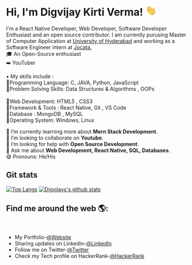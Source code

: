 <h1>Hi, I'm Digvijay Kirti Verma! <img src="https://raw.githubusercontent.com/ABSphreak/ABSphreak/master/gifs/Hi.gif" width="30px" style="max-width:100%;"></h1>

I'm a React Native Developer, Web Developer, Software Developer Enthusiast and an open source contributor. I am currently purusing Master of Computer Application at <a href = "https://uohyd.ac.in/">University of Hyderabad</a> and working as a Software Engineer intern at <a href = "https://jocata.com//">Jocata.</a>
<br>
🎓 An Open-Source enthusiast<br>
➡️ YouTuber

▪️ My skills include :<br>
🔹️Programming Language: C, JAVA, Python, JavaScript <br>
🔹️Problem Solving Skills: Data Structures & Algorithms , OOPs<br>  
🔹️Web Development: HTML5 , CSS3 <br>
🔹️Framework & Tools : React Native, Git , VS Code<br>
🔹️Database : MongoDB , MySQL<br>
🔹️Operating System: Windows, Linux<br>

🌱 I’m currently learning more about <b>Mern Stack Development</b>.<br>
👯 I’m looking to collaborate on <b>Youtube</b>.<br>
🤔 I’m looking for help with <b>Open Source Development</b>.<br>
💬 Ask me about <b>Web Development, React Native, SQL, Databases</b>. <br>
😄 Pronouns: He/His

## Git stats

[![Top Langs](https://github-readme-stats.vercel.app/api/top-langs/?username=mrsassiest)](https://github.com/tarunsinghofficial/github-readme-stats)
[![Digvijays's github stats](https://github-readme-stats.vercel.app/api?username=mrsassiest)](https://github.com/anuraghazra/github-readme-stats)


<h2> Find me around the web 🌎: </h2><br>

- My Portfolio-<a href="http://mrsassiest.com/" target="_blank">@Website</a><br>
- Sharing updates on Linkedin-<a href="https://www.linkedin.com/in/mrsassiest/" target="_blank">@LinkedIn</a><br>
- Follow me on Twitter-<a href="https://twitter.com/mrsassiest" target="_blank">@Twitter</a><br>
- Check my Tech profile on HackerRank-<a href="https://www.hackerrank.com/mrsassiest" target="_blank">@HackerRank</a><br>

